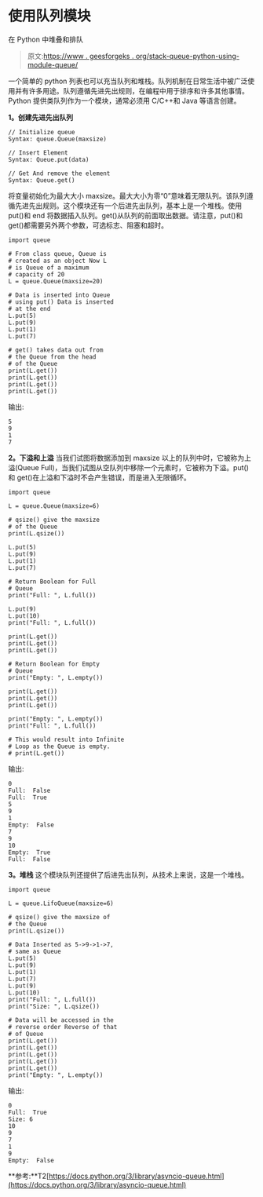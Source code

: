 # 使用队列模块

在 Python 中堆叠和排队

> 原文:[https://www . geesforgeks . org/stack-queue-python-using-module-queue/](https://www.geeksforgeeks.org/stack-queue-python-using-module-queue/)

一个简单的 python 列表也可以充当队列和堆栈。队列机制在日常生活中被广泛使用并有许多用途。队列遵循先进先出规则，在编程中用于排序和许多其他事情。Python 提供类队列作为一个模块，通常必须用 C/C++和 Java 等语言创建。

**1。创建先进先出队列**

```
// Initialize queue
Syntax: queue.Queue(maxsize)

// Insert Element
Syntax: Queue.put(data)

// Get And remove the element
Syntax: Queue.get()

```

将变量初始化为最大大小 maxsize。最大大小为零“0”意味着无限队列。该队列遵循先进先出规则。这个模块还有一个后进先出队列，基本上是一个堆栈。使用 put()和 end 将数据插入队列。get()从队列的前面取出数据。请注意，put()和 get()都需要另外两个参数，可选标志、阻塞和超时。

```
import queue

# From class queue, Queue is
# created as an object Now L
# is Queue of a maximum 
# capacity of 20
L = queue.Queue(maxsize=20)

# Data is inserted into Queue
# using put() Data is inserted
# at the end
L.put(5)
L.put(9)
L.put(1)
L.put(7)

# get() takes data out from
# the Queue from the head 
# of the Queue
print(L.get())
print(L.get())
print(L.get())
print(L.get())
```

输出:

```
5
9
1
7

```

**2。下溢和上溢**
当我们试图将数据添加到 maxsize 以上的队列中时，它被称为上溢(Queue Full)，当我们试图从空队列中移除一个元素时，它被称为下溢。put()和 get()在上溢和下溢时不会产生错误，而是进入无限循环。

```
import queue

L = queue.Queue(maxsize=6)

# qsize() give the maxsize
# of the Queue
print(L.qsize())

L.put(5)
L.put(9)
L.put(1)
L.put(7)

# Return Boolean for Full
# Queue
print("Full: ", L.full())

L.put(9)
L.put(10)
print("Full: ", L.full())

print(L.get())
print(L.get())
print(L.get())

# Return Boolean for Empty
# Queue
print("Empty: ", L.empty())

print(L.get())
print(L.get())
print(L.get())

print("Empty: ", L.empty())
print("Full: ", L.full())

# This would result into Infinite
# Loop as the Queue is empty.
# print(L.get())
```

输出:

```
0
Full:  False
Full:  True
5
9
1
Empty:  False
7
9
10
Empty:  True
Full:  False

```

**3。堆栈**
这个模块队列还提供了后进先出队列，从技术上来说，这是一个堆栈。

```
import queue

L = queue.LifoQueue(maxsize=6)

# qsize() give the maxsize of
# the Queue
print(L.qsize())

# Data Inserted as 5->9->1->7, 
# same as Queue
L.put(5)
L.put(9)
L.put(1)
L.put(7)
L.put(9)
L.put(10)
print("Full: ", L.full())
print("Size: ", L.qsize())

# Data will be accessed in the
# reverse order Reverse of that
# of Queue
print(L.get())
print(L.get())
print(L.get())
print(L.get())
print(L.get())
print("Empty: ", L.empty())
```

输出:

```
0
Full:  True
Size: 6
10
9
7
1
9
Empty:  False

```

**参考:**T2[https://docs.python.org/3/library/asyncio-queue.html](https://docs.python.org/3/library/asyncio-queue.html)